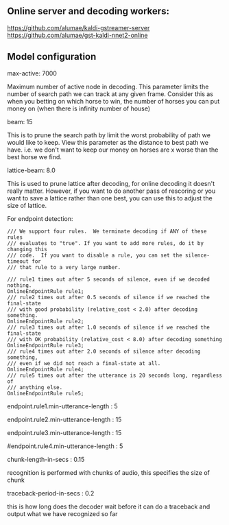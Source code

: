 ## Online server and decoding workers:

https://github.com/alumae/kaldi-gstreamer-server
https://github.com/alumae/gst-kaldi-nnet2-online

## Model configuration

  max-active: 7000

Maximum number of active node in decoding. This parameter limits the number of search path we can track at any given frame. Consider this as when you betting on which horse to win, the number of horses you can put money on (when there is infinity number of house)

  beam: 15

This is to prune the search path by limit the worst probability of path we would like to keep. View this parameter as the distance to best path we have. i.e. we don't want to keep our money on horses are x worse than the best horse we find. 

  lattice-beam: 8.0

This is used to prune lattice after decoding, for online decoding it doesn't really matter. However, if you want to do another pass of rescoring or you want to save a lattice rather than one best, you can use this to adjust the size of lattice.


For endpoint detection:

    /// We support four rules.  We terminate decoding if ANY of these rules
    /// evaluates to "true". If you want to add more rules, do it by changing this
    /// code.  If you want to disable a rule, you can set the silence-timeout for
    /// that rule to a very large number.

    /// rule1 times out after 5 seconds of silence, even if we decoded nothing.
    OnlineEndpointRule rule1;
    /// rule2 times out after 0.5 seconds of silence if we reached the final-state
    /// with good probability (relative_cost < 2.0) after decoding something.
    OnlineEndpointRule rule2;
    /// rule3 times out after 1.0 seconds of silence if we reached the final-state
    /// with OK probability (relative_cost < 8.0) after decoding something
    OnlineEndpointRule rule3;
    /// rule4 times out after 2.0 seconds of silence after decoding something,
    /// even if we did not reach a final-state at all.
    OnlineEndpointRule rule4;
    /// rule5 times out after the utterance is 20 seconds long, regardless of
    /// anything else.
    OnlineEndpointRule rule5;


  endpoint.rule1.min-utterance-length : 5
  
  endpoint.rule2.min-utterance-length : 15
  
  endpoint.rule3.min-utterance-length : 15
  
  #endpoint.rule4.min-utterance-length : 5



  chunk-length-in-secs : 0.15

recognition is performed with chunks of audio, this specifies the size of chunk

  traceback-period-in-secs : 0.2

this is how long does the decoder wait before it can do a traceback and output what we have recognized so far

